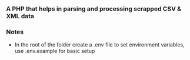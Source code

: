 ### A PHP that helps in parsing and processing scrapped CSV & XML data

### Notes

- In the root of the folder create a .env file to set environment variables, use .env.example for basic setup
